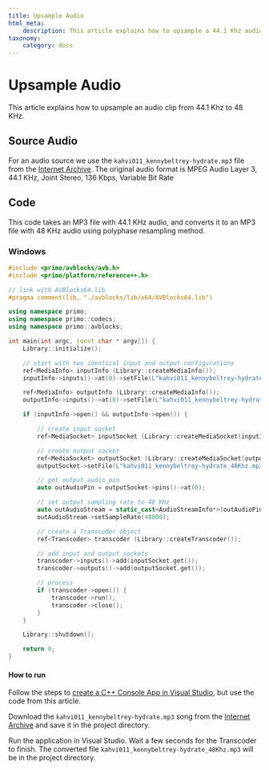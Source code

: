 ```yaml
---
title: Upsample Audio
html_meta:
    description: This article explains how to upsample a 44.1 Khz audio clip to 48 KHz with AVBlocks.
taxonomy:
    category: docs
---
```


# Upsample Audio

This article explains how to upsample an audio clip from 44.1 Khz to 48 KHz.

## Source Audio

For an audio source we use the `kahvi011_kennybeltrey-hydrate.mp3` file from the [Internet Archive](https://archive.org/details/kahvi011). The original audio format is MPEG Audio Layer 3, 44.1 KHz, Joint Stereo, 136 Kbps, Variable Bit Rate

## Code

This code takes an MP3 file with 44.1 KHz audio, and converts it to an MP3 file with 48 KHz audio using polyphase resampling method. 

### Windows
   
``` cpp
#include <primo/avblocks/avb.h>
#include <primo/platform/reference++.h>

// link with AVBlocks64.lib
#pragma comment(lib, "./avblocks/lib/x64/AVBlocks64.lib")

using namespace primo;
using namespace primo::codecs;
using namespace primo::avblocks;

int main(int argc, const char * argv[]) {
    Library::initialize();

    // start with two identical input and output configurations
    ref<MediaInfo> inputInfo (Library::createMediaInfo());
    inputInfo->inputs()->at(0)->setFile(L"kahvi011_kennybeltrey-hydrate.mp3");

    ref<MediaInfo> outputInfo (Library::createMediaInfo());
    outputInfo->inputs()->at(0)->setFile(L"kahvi011_kennybeltrey-hydrate.mp3");

    if (inputInfo->open() && outputInfo->open()) {

        // create input socket
        ref<MediaSocket> inputSocket (Library::createMediaSocket(inputInfo.get()));

        // create output socket
        ref<MediaSocket> outputSocket (Library::createMediaSocket(outputInfo.get()));
        outputSocket->setFile(L"kahvi011_kennybeltrey-hydrate_48Khz.mp3");

        // get output audio pin
        auto outAudioPin = outputSocket->pins()->at(0);

        // set output sampling rate to 48 KHz
        auto outAudioStream = static_cast<AudioStreamInfo*>(outAudioPin->streamInfo());
        outAudioStream->setSampleRate(48000);

        // create a Transcoder object
        ref<Transcoder> transcoder (Library::createTranscoder());

        // add input and output sockets
        transcoder->inputs()->add(inputSocket.get());
        transcoder->outputs()->add(outputSocket.get());

        // process
        if (transcoder->open()) {
            transcoder->run();
            transcoder->close();
        }
    }

    Library::shutdown();

    return 0;
}
```

#### How to run   

Follow the steps to [create a C++ Console App in Visual Studio](../getting-started-windows/create-a-c-plus-console-app-in-visual-studio), but use the code from this article. 

Download the `kahvi011_kennybeltrey-hydrate.mp3` song from the [Internet Archive](https://archive.org/details/kahvi011) and save it in the project directory.

Run the application in Visual Studio. Wait a few seconds for the Transcoder to finish. The converted file `kahvi011_kennybeltrey-hydrate_48Khz.mp3` will be in the project directory.

